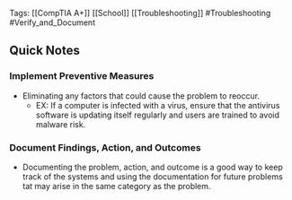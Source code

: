 Tags: [[CompTIA A+]] [[School]] [[Troubleshooting]] #Troubleshooting #Verify_and_Document

## Quick Notes

### **Implement Preventive Measures**
- Eliminating any factors that could cause the problem to reoccur. 
	- EX: If a computer is infected with a virus, ensure that the antivirus software is updating itself regularly and users are trained to avoid malware risk. 

### **Document Findings, Action, and Outcomes**
- Documenting the problem, action, and outcome is a good way to keep track of the systems and using the documentation for future problems tat may arise in the same category as the problem. 